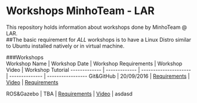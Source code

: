 # Workshops MinhoTeam - LAR

This repository holds information about workshops done by MinhoTeam @ LAR.   
##The basic requirement for *ALL* workshops is to have a Linux Distro similar to Ubuntu installed natively or in virtual machine.
   
###Workshops  
Workshop Name | Workshop Date | Workshop Requirements | Workshop Video | Workshop Tutorial 
------------- | ------------- | --------------------- | -------------- | ----------------- 
Git&GitHub | 20/09/2016 | [Requirements](http://github.com/minhoteam-msl/workshops/blob/master/requirements/git.md) | [Video](https://www.youtube.com/watch?v=f40aulY2oTU) | [Requirements](http://github.com/minhoteam-msl/workshops/blob/master/requirements/git.md)

ROS&Gazebo | TBA | [Requirements](http://github.com/minhoteam-msl/workshops/blob/master/requirements/empty.md) | [Video](https://www.youtube.com/watch?v=f40aulY2oTU) | asdasd
